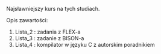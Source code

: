 Najsławniejszy kurs na tych studiach.

Opis zawartości:

1. Lista_2 : zadania z FLEX-a
2. Lista_3 : zadanie z BISON-a
3. Lista_4 : kompilator w języku C z autorskim poradnikiem